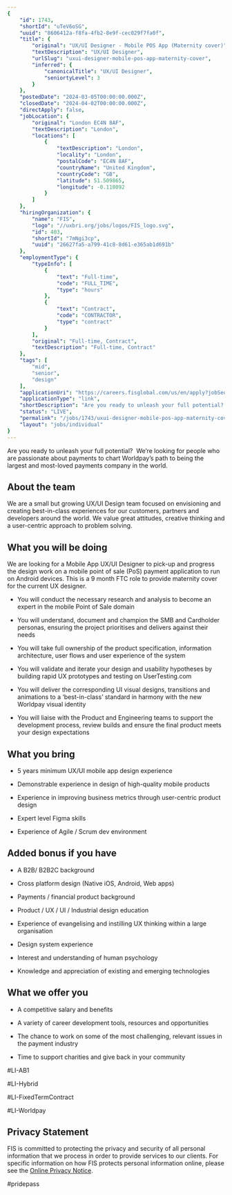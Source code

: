 ```yaml
---
{
	"id": 1743,
	"shortId": "uTeV6oSG",
	"uuid": "8606412a-f8fa-4fb2-8e9f-cec029f7fa0f",
	"title": {
		"original": "UX/UI Designer - Mobile POS App (Maternity cover)",
		"textDescription": "UX/UI Designer",
		"urlSlug": "uxui-designer-mobile-pos-app-maternity-cover",
		"inferred": {
			"canonicalTitle": "UX/UI Designer",
			"seniortyLevel": 3
		}
	},
	"postedDate": "2024-03-05T00:00:00.000Z",
	"closedDate": "2024-04-02T00:00:00.000Z",
	"directApply": false,
	"jobLocation": {
		"original": "London EC4N 8AF",
		"textDescription": "London",
		"locations": [
			{
				"textDescription": "London",
				"locality": "London",
				"postalCode": "EC4N 8AF",
				"countryName": "United Kingdom",
				"countryCode": "GB",
				"latitude": 51.509865,
				"longitude": -0.118092
			}
		]
	},
	"hiringOrganization": {
		"name": "FIS",
		"logo": "//uxbri.org/jobs/logos/FIS_logo.svg",
		"id": 403,
		"shortId": "7mNgi3cp",
		"uuid": "26627fa5-a799-41c8-8d61-e365ab1d691b"
	},
	"employmentType": {
		"typeInfo": [
			{
				"text": "Full-time",
				"code": "FULL_TIME",
				"type": "hours"
			},
			{
				"text": "Contract",
				"code": "CONTRACTOR",
				"type": "contract"
			}
		],
		"original": "Full-time, Contract",
		"textDescription": "Full-time, Contract"
	},
	"tags": [
		"mid",
		"senior",
		"design"
	],
	"applicationUri": "https://careers.fisglobal.com/us/en/apply?jobSeqNo=FIGLUSJR0269662EXTERNAL&p_sid=rwEBuWb&p_uid=KW8QhXZkSR&ss=paid&utm_campaign=uk2024&utm_content=pj_board&utm_medium=jobad&utm_source=indeed&dclid=CjkKEQiA_5WvBhDlw8H6i6bC57IBEiQAKc8TqRDxKerTD0EwuhCx0KxpfhWDdToi7WW6vXXqMN2vfHLw_wcB&step=1",
	"applicationType": "link",
	"shortDescription": "Are you ready to unleash your full potential?  We’re’ looking for people who are passionate about payments to chart Worldpay’s’ path to being the largest and most-loved- payments company in the world",
	"status": "LIVE",
	"permalink": "/jobs/1743/uxui-designer-mobile-pos-app-maternity-cover",
	"layout": "jobs/individual"
}
---
```

<p>Are you ready to unleash your full potential?&nbsp; We’re looking for people who are passionate about payments to chart Worldpay’s path to being the largest and most-loved payments company in the world.</p><h2>About the team</h2><p>We are a small but growing UX/UI Design team focused on envisioning and creating best-in-class experiences for our customers, partners and developers around the world. We value great attitudes, creative thinking and a user-centric approach to problem solving.&nbsp;</p><h2>What you will be doing</h2><p>We are looking for a Mobile App UX/UI Designer to pick-up and progress the design work on a mobile point of sale (PoS) payment application to run on Android devices. This is a 9 month FTC role to provide maternity cover for the current UX designer.</p><ul><li><p>You will conduct the necessary research and analysis to become an expert in the mobile Point of Sale domain</p></li><li><p>You will understand, document and champion the SMB and Cardholder personas, ensuring the project prioritises and delivers against their needs</p></li><li><p>You will take full ownership of the product specification, information architecture, user flows and user experience of the system</p></li><li><p>You will validate and iterate your design and usability hypotheses by building rapid UX prototypes and testing on UserTesting.com</p></li><li><p>You will deliver the corresponding UI visual designs, transitions and animations to a ‘best-in-class’ standard in harmony with the new Worldpay visual identity &nbsp;</p></li><li><p>You will liaise with the Product and Engineering teams to support the development process, review builds and ensure the final product meets your design expectations</p></li></ul><h2>What you bring</h2><ul><li><p>5 years minimum UX/UI mobile app design experience</p></li><li><p>Demonstrable experience in design of high-quality mobile products</p></li><li><p>Experience in improving business metrics through user-centric product design</p></li><li><p>Expert level Figma skills</p></li><li><p>Experience of Agile / Scrum dev environment</p></li></ul><h2>Added bonus if you have</h2><ul><li><p>A B2B/ B2B2C background</p></li><li><p>Cross platform design (Native iOS, Android, Web apps)</p></li><li><p>Payments / financial product background</p></li><li><p>Product / UX / UI / Industrial design education</p></li><li><p>Experience of evangelising and instilling UX thinking within a large organisation</p></li><li><p>Design system experience</p></li><li><p>Interest and understanding of human psychology&nbsp;</p></li><li><p>Knowledge and appreciation of existing and emerging technologies</p></li></ul><h2>What we offer you</h2><ul><li><p>A competitive salary and benefits</p></li><li><p>A variety of career development tools, resources and opportunities</p></li><li><p>The chance to work on some of the most challenging, relevant issues in the payment industry</p></li><li><p>Time to support charities and give back in your community</p></li></ul><p>#LI-AB1</p><p>#LI-Hybrid</p><p>#LI-FixedTermContract</p><p>#LI-Worldpay</p><h2>Privacy Statement</h2><p>FIS is committed to protecting the privacy and security of all personal information that we process in order to provide services to our clients. For specific information on how FIS protects personal information online, please see the <a target="_blank" rel="noopener noreferrer nofollow" href="http://www.fisglobal.com/privacy">Online Privacy Notice</a>.</p><p>#pridepass</p>
